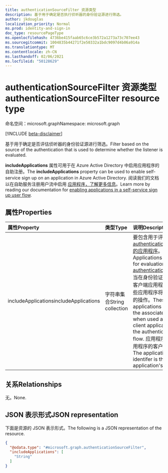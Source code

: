 ```yaml
---
title: authenticationSourceFilter 资源类型
description: 基于用于确定是否执行侦听器的身份验证源进行筛选。
author: jkdouglas
localization_priority: Normal
ms.prod: identity-and-sign-in
doc_type: resourcePageType
ms.openlocfilehash: 4736be415faab65c6ce3b572a1273a73c707ee43
ms.sourcegitcommit: 1004835b44271f2e50332a1bdc9097d4b06a914a
ms.translationtype: MT
ms.contentlocale: zh-CN
ms.lasthandoff: 02/06/2021
ms.locfileid: "50128629"
---
```

# <a name="authenticationsourcefilter-resource-type"></a><span data-ttu-id="c92c2-103">authenticationSourceFilter 资源类型</span><span class="sxs-lookup"><span data-stu-id="c92c2-103">authenticationSourceFilter resource type</span></span>

<span data-ttu-id="c92c2-104">命名空间：microsoft.graph</span><span class="sxs-lookup"><span data-stu-id="c92c2-104">Namespace: microsoft.graph</span></span>

[!INCLUDE [beta-disclaimer](../../includes/beta-disclaimer.md)]

<span data-ttu-id="c92c2-105">基于用于确定是否评估侦听器的身份验证源进行筛选。</span><span class="sxs-lookup"><span data-stu-id="c92c2-105">Filter based on the source of the authentication that is used to determine whether the listener is evaluated.</span></span>

<span data-ttu-id="c92c2-106">**includeApplications** 属性可用于在 Azure Active Directory 中启用应用程序的自助注册。</span><span class="sxs-lookup"><span data-stu-id="c92c2-106">The **includeApplications** property can be used to enable self-service sign up on an application in Azure Active Directory.</span></span> <span data-ttu-id="c92c2-107">阅读我们的文档以在自助服务注册用户流中启用 [应用程序，了解更多信息](https://docs.microsoft.com/azure/active-directory/external-identities/self-service-sign-up-user-flow#add-applications-to-the-self-service-sign-up-user-flow)。</span><span class="sxs-lookup"><span data-stu-id="c92c2-107">Learn more by reading our documentation for [enabling applications in a self-service sign up user flow](https://docs.microsoft.com/azure/active-directory/external-identities/self-service-sign-up-user-flow#add-applications-to-the-self-service-sign-up-user-flow).</span></span>

## <a name="properties"></a><span data-ttu-id="c92c2-108">属性</span><span class="sxs-lookup"><span data-stu-id="c92c2-108">Properties</span></span>

|<span data-ttu-id="c92c2-109">属性</span><span class="sxs-lookup"><span data-stu-id="c92c2-109">Property</span></span>|<span data-ttu-id="c92c2-110">类型</span><span class="sxs-lookup"><span data-stu-id="c92c2-110">Type</span></span>|<span data-ttu-id="c92c2-111">说明</span><span class="sxs-lookup"><span data-stu-id="c92c2-111">Description</span></span>|
|:---|:---|:---|
|<span data-ttu-id="c92c2-112">includeApplications</span><span class="sxs-lookup"><span data-stu-id="c92c2-112">includeApplications</span></span>|<span data-ttu-id="c92c2-113">字符串集合</span><span class="sxs-lookup"><span data-stu-id="c92c2-113">String collection</span></span>|<span data-ttu-id="c92c2-114">要包含用于评估 [authenticationListener 的应用程序](../resources/authenticationlistener.md)。</span><span class="sxs-lookup"><span data-stu-id="c92c2-114">Applications to include for evaluation of the [authenticationListener](../resources/authenticationlistener.md).</span></span> <span data-ttu-id="c92c2-115">当在身份验证流中用作客户端应用程序时，这些应用程序将触发关联的操作。</span><span class="sxs-lookup"><span data-stu-id="c92c2-115">These applications trigger the associated action when used as the client application in the authentication flow.</span></span> <span data-ttu-id="c92c2-116">应用程序标识是应用程序的客户端 ID。</span><span class="sxs-lookup"><span data-stu-id="c92c2-116">The application identifer is the application's client id.</span></span>|

## <a name="relationships"></a><span data-ttu-id="c92c2-117">关系</span><span class="sxs-lookup"><span data-stu-id="c92c2-117">Relationships</span></span>

<span data-ttu-id="c92c2-118">无。</span><span class="sxs-lookup"><span data-stu-id="c92c2-118">None.</span></span>

## <a name="json-representation"></a><span data-ttu-id="c92c2-119">JSON 表示形式</span><span class="sxs-lookup"><span data-stu-id="c92c2-119">JSON representation</span></span>

<span data-ttu-id="c92c2-120">下面是资源的 JSON 表示形式。</span><span class="sxs-lookup"><span data-stu-id="c92c2-120">The following is a JSON representation of the resource.</span></span>
<!-- {
  "blockType": "resource",
  "@odata.type": "microsoft.graph.authenticationSourceFilter"
}
-->

``` json
{
  "@odata.type": "#microsoft.graph.authenticationSourceFilter",
  "includeApplications": [
    "String"
  ]
}
```
